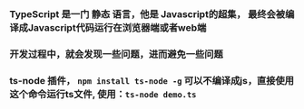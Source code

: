 ### TypeScript 是一门 静态 语言，他是 Javascript的超集， 最终会被编译成Javascript代码运行在浏览器端或者web端

### 开发过程中，就会发现一些问题，进而避免一些问题


### ts-node 插件， `npm install ts-node -g`   可以不编译成js，直接使用这个命令运行ts文件, 使用：`ts-node demo.ts`     


